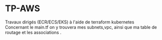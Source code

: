 # TP-AWS
Travaux dirigés (ECR/ECS/EKS) à l'aide de terraform kubernetes
Concernant le main.tf on y trouvera mes subnets,vpc, ainsi que ma table de routage et les associations .

